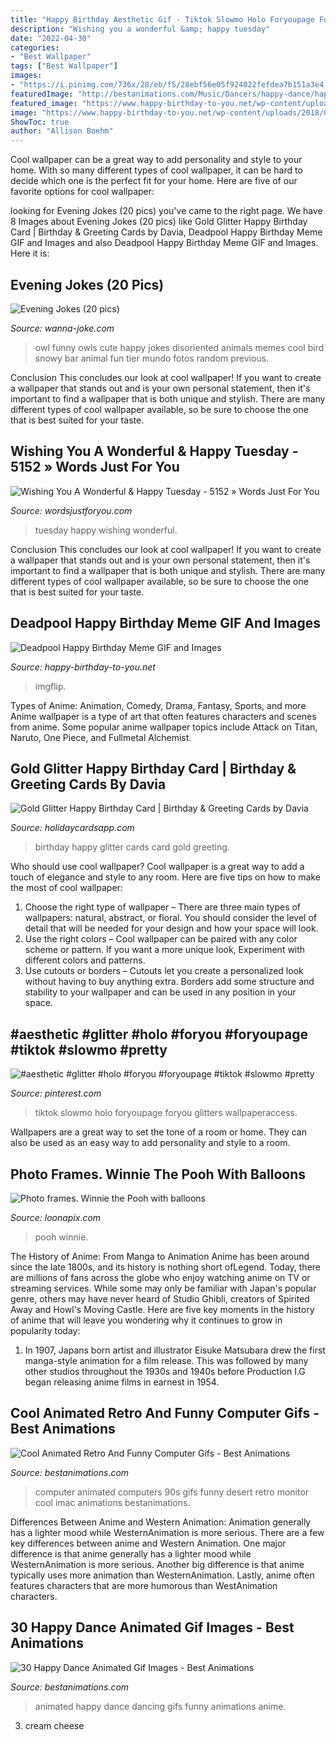 ```yaml
---
title: "Happy Birthday Aesthetic Gif - Tiktok Slowmo Holo Foryoupage Foryou Glitters Wallpaperaccess"
description: "Wishing you a wonderful &amp; happy tuesday"
date: "2022-04-30"
categories:
- "Best Wallpaper"
tags: ["Best Wallpaper"]
images:
- "https://i.pinimg.com/736x/28/eb/f5/28ebf56e05f924022fefdea7b151a3e4.jpg"
featuredImage: "http://bestanimations.com/Music/Dancers/happy-dance/happy-dance-animated-gif-image-4-2.gif"
featured_image: "https://www.happy-birthday-to-you.net/wp-content/uploads/2018/09/deadpool-happy-birthday-11-696x375.jpg"
image: "https://www.happy-birthday-to-you.net/wp-content/uploads/2018/09/deadpool-happy-birthday-11-696x375.jpg"
ShowToc: true
author: "Allison Boehm"
---
```



Cool wallpaper can be a great way to add personality and style to your home. With so many different types of cool wallpaper, it can be hard to decide which one is the perfect fit for your home. Here are five of our favorite options for cool wallpaper: 

	

		
looking for Evening Jokes (20 pics) you've came to the right page. We have 8 Images about Evening Jokes (20 pics) like Gold Glitter Happy Birthday Card | Birthday &amp; Greeting Cards by Davia, Deadpool Happy Birthday Meme GIF and Images and also Deadpool Happy Birthday Meme GIF and Images. Here it is:
		
    
## Evening Jokes (20 Pics)

<img loading=lazy src="http://wanna-joke.com/wp-content/uploads/2013/12/funny-picture-owl-bar-happy-cool.jpg" onerror="this.onerror=null;this.src='https://tse4.mm.bing.net/th?id=OIP.XBvizIJiOYd7KnOrYMvBAwHaLA&amp;pid=15.1';" alt="Evening Jokes (20 pics)">

_Source: wanna-joke.com_

>owl funny owls cute happy jokes disoriented animals memes cool bird snowy bar animal fun tier mundo fotos random previous. 

	

Conclusion
This concludes our look at cool wallpaper! If you want to create a wallpaper that stands out and is your own personal statement, then it's important to find a wallpaper that is both unique and stylish. There are many different types of cool wallpaper available, so be sure to choose the one that is best suited for your taste.

    
## Wishing You A Wonderful &amp; Happy Tuesday - 5152 » Words Just For You

<img loading=lazy src="https://wordsjustforyou.com/wp-content/uploads/2019/10/Happy-Tuesday_01170919.jpg" onerror="this.onerror=null;this.src='https://tse1.mm.bing.net/th?id=OIP.BJWs2XNfls_ZxLfQb9nt-wHaHa&amp;pid=15.1';" alt="Wishing You A Wonderful &amp; Happy Tuesday - 5152 » Words Just For You">

_Source: wordsjustforyou.com_

>tuesday happy wishing wonderful. 

	

Conclusion
This concludes our look at cool wallpaper! If you want to create a wallpaper that stands out and is your own personal statement, then it's important to find a wallpaper that is both unique and stylish. There are many different types of cool wallpaper available, so be sure to choose the one that is best suited for your taste.

    
## Deadpool Happy Birthday Meme GIF And Images

<img loading=lazy src="https://www.happy-birthday-to-you.net/wp-content/uploads/2018/09/deadpool-happy-birthday-11-696x375.jpg" onerror="this.onerror=null;this.src='https://tse2.mm.bing.net/th?id=OIP.BrsRRhWJtMCke77FLqqHmAHaD_&amp;pid=15.1';" alt="Deadpool Happy Birthday Meme GIF and Images">

_Source: happy-birthday-to-you.net_

>imgflip. 

	

Types of Anime: Animation, Comedy, Drama, Fantasy, Sports, and more
Anime wallpaper is a type of art that often features characters and scenes from anime. Some popular anime wallpaper topics include Attack on Titan, Naruto, One Piece, and Fullmetal Alchemist.

    
## Gold Glitter Happy Birthday Card | Birthday &amp; Greeting Cards By Davia

<img loading=lazy src="https://www.holidaycardsapp.com/assets/card/b_day218.png" onerror="this.onerror=null;this.src='https://tse4.mm.bing.net/th?id=OIP.9vvXCMG4tCYqEjc0xTAt2wHaJ3&amp;pid=15.1';" alt="Gold Glitter Happy Birthday Card | Birthday &amp; Greeting Cards by Davia">

_Source: holidaycardsapp.com_

>birthday happy glitter cards card gold greeting. 

	

Who should use cool wallpaper?
Cool wallpaper is a great way to add a touch of elegance and style to any room. Here are five tips on how to make the most of cool wallpaper: 
1) Choose the right type of wallpaper – There are three main types of wallpapers: natural, abstract, or floral. You should consider the level of detail that will be needed for your design and how your space will look. 
2) Use the right colors – Cool wallpaper can be paired with any color scheme or pattern. If you want a more unique look, Experiment with different colors and patterns. 
3) Use cutouts or borders – Cutouts let you create a personalized look without having to buy anything extra. Borders add some structure and stability to your wallpaper and can be used in any position in your space.

    
## #aesthetic #glitter #holo #foryou #foryoupage #tiktok #slowmo #pretty

<img loading=lazy src="https://i.pinimg.com/736x/28/eb/f5/28ebf56e05f924022fefdea7b151a3e4.jpg" onerror="this.onerror=null;this.src='https://tse2.mm.bing.net/th?id=OIP.UIq9MrBWy7jTTPj1nU-uKwHaNK&amp;pid=15.1';" alt="#aesthetic #glitter #holo #foryou #foryoupage #tiktok #slowmo #pretty">

_Source: pinterest.com_

>tiktok slowmo holo foryoupage foryou glitters wallpaperaccess. 

	

Wallpapers are a great way to set the tone of a room or home. They can also be used as an easy way to add personality and style to a room.

    
## Photo Frames. Winnie The Pooh With Balloons

<img loading=lazy src="http://www.loonapix.com/img/frame/screen/1511989499.png" onerror="this.onerror=null;this.src='https://tse2.mm.bing.net/th?id=OIP.rOaiRWvXLXdEDn2yFm_2lQAAAA&amp;pid=15.1';" alt="Photo frames. Winnie the Pooh with balloons">

_Source: loonapix.com_

>pooh winnie. 

	

The History of Anime: From Manga to Animation
Anime has been around since the late 1800s, and its history is nothing short ofLegend. Today, there are millions of fans across the globe who enjoy watching anime on TV or streaming services. While some may only be familiar with Japan's popular genre, others may have never heard of Studio Ghibli, creators of Spirited Away and Howl's Moving Castle. Here are five key moments in the history of anime that will leave you wondering why it continues to grow in popularity today:
1) In 1907, Japans born artist and illustrator Eisuke Matsubara drew the first manga-style animation for a film release. This was followed by many other studios throughout the 1930s and 1940s before Production I.G began releasing anime films in earnest in 1954.

    
## Cool Animated Retro And Funny Computer Gifs - Best Animations

<img loading=lazy src="http://bestanimations.com/Computers/funny-imac-computer-animated-gif-37.gif" onerror="this.onerror=null;this.src='https://tse1.mm.bing.net/th?id=OIP.x9jZwOvfc69ptoiSlZWRHgHaFj&amp;pid=15.1';" alt="Cool Animated Retro And Funny Computer Gifs - Best Animations">

_Source: bestanimations.com_

>computer animated computers 90s gifs funny desert retro monitor cool imac animations bestanimations. 

	

Differences Between Anime and Western Animation: Animation generally has a lighter mood while WesternAnimation is more serious.
There are a few key differences between anime and Western Animation. One major difference is that anime generally has a lighter mood while WesternAnimation is more serious. Another big difference is that anime typically uses more animation than WesternAnimation. Lastly, anime often features characters that are more humorous than WestAnimation characters.

    
## 30 Happy Dance Animated Gif Images - Best Animations

<img loading=lazy src="http://bestanimations.com/Music/Dancers/happy-dance/happy-dance-animated-gif-image-4-2.gif" onerror="this.onerror=null;this.src='https://tse3.mm.bing.net/th?id=OIP.fJNJQpRMq9_WgJLas5peQAHaFr&amp;pid=15.1';" alt="30 Happy Dance Animated Gif Images - Best Animations">

_Source: bestanimations.com_

>animated happy dance dancing gifs funny animations anime. 

	

3. cream cheese 

